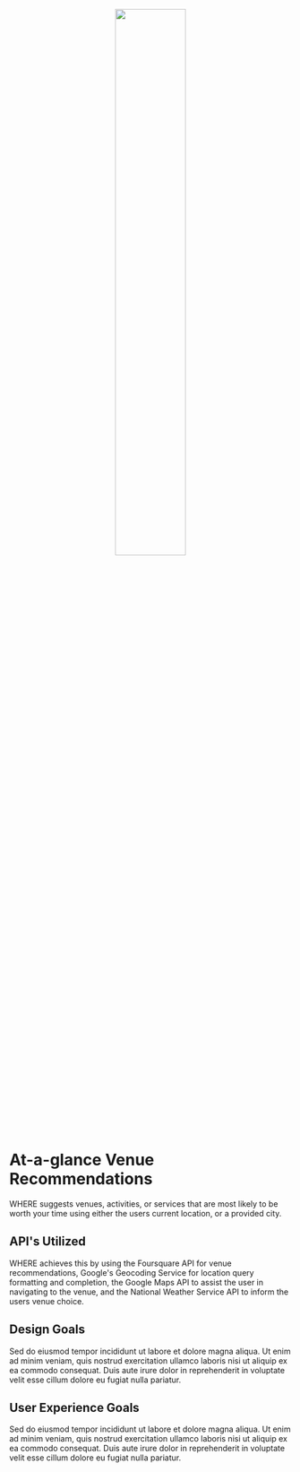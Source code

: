 <br><br>
<p align="center"><img width="50%" src="https://raw.githubusercontent.com/mkspainhour/Thinkful-API-Capstone-WHERE/master/GitHub%20Media/Logo.png"></p>
<br><br>

# At-a-glance Venue Recommendations
WHERE suggests venues, activities, or services that are most likely to be worth your time using either the users current location, or a provided city.

## API's Utilized
WHERE achieves this by using the Foursquare API for venue recommendations, Google's Geocoding Service for location query formatting and completion, the Google Maps API to assist the user in navigating to the venue, and the National Weather Service API to inform the users venue choice.

## Design Goals
Sed do eiusmod tempor incididunt ut labore et dolore magna aliqua. Ut enim ad minim veniam, quis nostrud exercitation ullamco laboris nisi ut aliquip ex ea commodo consequat. Duis aute irure dolor in reprehenderit in voluptate velit esse cillum dolore eu fugiat nulla pariatur.

## User Experience Goals
Sed do eiusmod tempor incididunt ut labore et dolore magna aliqua. Ut enim ad minim veniam, quis nostrud exercitation ullamco laboris nisi ut aliquip ex ea commodo consequat. Duis aute irure dolor in reprehenderit in voluptate velit esse cillum dolore eu fugiat nulla pariatur.
